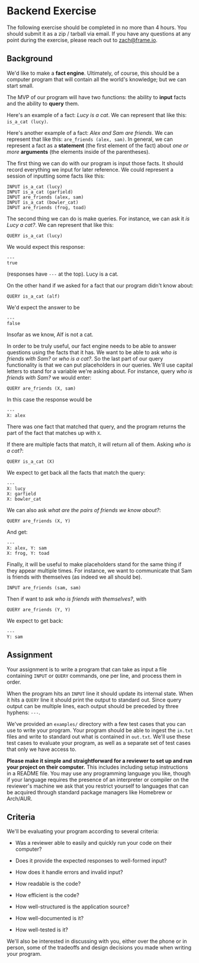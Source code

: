 # Backend Exercise

The following exercise should be completed in no more than 4 hours. You
should submit it as a zip / tarball via email. If you have any questions
at any point during the exercise, please reach out to zach@frame.io.

## Background

We'd like to make a **fact engine**. Ultimately, of course, this should
be a computer program that will contain all the world's knowledge;
but we can start small.

The MVP of our program will have two functions: the ability to **input**
facts and the ability to **query** them.

Here's an example of a fact: *Lucy is a cat*. We can represent that like
this: `is_a_cat (lucy)`.

Here's another example of a fact: *Alex and Sam are friends*. We can
represent that like this: `are_friends (alex, sam)`. In general, we can
represent a fact as a **statement** (the first element of the fact) about
*one or more* **arguments** (the elements inside of the parentheses).

The first thing we can do with our program is input those facts. It
should record everything we input for later reference. We could represent
a session of inputting some facts like this:

```
INPUT is_a_cat (lucy)
INPUT is_a_cat (garfield)
INPUT are_friends (alex, sam)
INPUT is_a_cat (bowler_cat)
INPUT are_friends (frog, toad)
```

The second thing we can do is make queries. For instance, we can ask it
*is Lucy a cat?*. We can represent that like this:

```
QUERY is_a_cat (lucy)
```

We would expect this response:

```
---
true
```

(responses have `---` at the top). Lucy is a cat.

On the other hand if we asked for a fact that our program didn't know about:

```
QUERY is_a_cat (alf)
```

We'd expect the answer to be

```
---
false
```

Insofar as we know, Alf is not a cat.

In order to be truly useful, our fact engine needs to be able to answer
questions using the facts that it has. We want to be able to ask *who
is friends with Sam?* or *who is a cat?*.  So the last part of our query
functionality is that we can put placeholders in our queries. We'll use
capital letters to stand for a variable we're asking about. For instance,
query *who is friends with Sam?* we would enter:

```
QUERY are_friends (X, sam)
```

In this case the response would be

```
---
X: alex
```

There was one fact that matched that query, and the program returns the
part of the fact that matches up with `X`.

If there are multiple facts that match, it will return all of them. Asking
*who is a cat?*:

```
QUERY is_a_cat (X)
```

We expect to get back all the facts that match the query:

```
---
X: lucy
X: garfield
X: bowler_cat
```

We can also ask *what are the pairs of friends we know about?*:

```
QUERY are_friends (X, Y)
```

And get:

```
---
X: alex, Y: sam
X: frog, Y: toad
```

Finally, it will be useful to make placeholders stand for the same thing
if they appear multiple times. For instance, we want to communicate that
Sam is friends with themselves (as indeed we all should be).

```
INPUT are_friends (sam, sam)
```

Then if want to ask *who is friends with themselves?*, with

```
QUERY are_friends (Y, Y)
```

We expect to get back:

```
---
Y: sam
```

## Assignment

Your assignment is to write a program that can take as input a file
containing `INPUT` or `QUERY` commands, one per line, and process them
in order.

When the program hits an `INPUT` line it should update its internal
state. When it hits a `QUERY` line it should print the output to
standard out. Since query output can be multiple lines, each output
should be preceded by three hyphens: `---`.

We've provided an `examples/` directory with a few test cases that you
can use to write your program. Your program should be able to ingest
the `in.txt` files and write to standard out what is contained in
`out.txt`. We'll use these test cases to evaluate your program, as well
as a separate set of test cases that only we have access to.

**Please make it simple and straightforward for a reviewer to set up
and run your project on their computer.** This includes including setup
instructions in a README file. You may use any programming language you
like, though if your language requires the presence of an interpreter
or compiler on the reviewer's machine we ask that you restrict yourself
to languages that can be acquired through standard package managers like
Homebrew or Arch/AUR.

## Criteria

We'll be evaluating your program according to several criteria:

- Was a reviewer able to easily and quickly run your code on their
  computer?

- Does it provide the expected responses to well-formed input?

- How does it handle errors and invalid input?

- How readable is the code?

- How efficient is the code?

- How well-structured is the application source?

- How well-documented is it?

- How well-tested is it?

We'll also be interested in discussing with you, either over the phone
or in person, some of the tradeoffs and design decisions you made when
writing your program.

